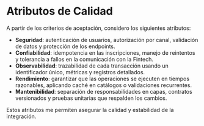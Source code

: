 # Atributos de Calidad

A partir de los criterios de aceptación, considero los siguientes atributos:

- **Seguridad**: autenticación de usuarios, autorización por canal, validación de datos y protección de los endpoints.
- **Confiabilidad**: idempotencia en las inscripciones, manejo de reintentos y tolerancia a fallos en la comunicación con la Fintech.
- **Observabilidad**: trazabilidad de cada transacción usando un identificador único, métricas y registros detallados.
- **Rendimiento**: garantizar que las operaciones se ejecuten en tiempos razonables, aplicando caché en catálogos o validaciones recurrentes.
- **Mantenibilidad**: separación de responsabilidades en capas, contratos versionados y pruebas unitarias que respalden los cambios.

Estos atributos me permiten asegurar la calidad y estabilidad de la integración.
